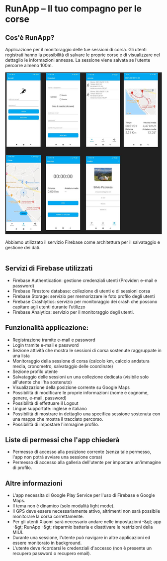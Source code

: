 # RunApp – Il tuo compagno per le corse
## Cos'è RunApp?

Applicazione per il monitoraggio delle tue sessioni di corsa. Gli utenti registrati hanno la 
possibilità di salvare le proprie corse e di visualizzare nel dettaglio le informazioni annesse. 
La sessione viene salvata se l’utente percorre almeno 100m. 

![Poster 1](app/src/main/RunApp.jpg)

Abbiamo utilizzato il servizio Firebase come architettura per il salvataggio e gestione dei dati. <br/><br/>

## Servizi di Firebase utilizzati
- Firebase Authentication: gestione credenziali utenti (Provider: e-mail e password)
- Firebase Firestore database: collezione di utenti e di sessioni corsa 
- Firebase Storage: servizio per memorizzare le foto profilo degli utenti 
- Firebase Crashlytics: servizio per monitoraggio dei crash che possono capitare agli utenti durante l’utilizzo
- Firebase Analytics: servizio per il monitoraggio degli utenti. 

## Funzionalità applicazione:

- Registrazione tramite e-mail e password
- Login tramite e-mail e password
- Sezione attività che mostra le sessioni di corsa sostenute raggruppate in una lista
- Monitoraggio della sessione di corsa (calcolo km, calcolo andatura media, cronometro, salvataggio delle coordinate)
- Sezione profilo utente
- Salvataggio delle sessioni un una collezione dedicata (visibile solo all&#39;utente che l&#39;ha sostenuto)
- Visualizzazione della posizione corrente su Google Maps
- Possibilità di modificare le proprie informazioni (nome e cognome, genere, e-mail, password)
- Possibilità di effettuare il Logout
- Lingue supportate: inglese e italiano
- Possibilità di mostrare in dettaglio una specifica sessione sostenuta con una mappa che mostra il tracciato percorso.
- Possibilità di impostare l&#39;immagine profilo.

## Liste di permessi che l&#39;app chiederà

- Permesso di accesso alla posizione corrente (senza tale permesso, l&#39;app non potrà avviare una sessione corsa)
- Permesso di accesso alla galleria dell&#39;utente per impostare un&#39;immagine di profilo.

## Altre informazioni

- L&#39;app necessita di Google Play Service per l&#39;uso di Firebase e Google Maps.
- Il tema non è dinamico (solo modalità light mode).
- Il GPS deve essere necessariamente attivo, altrimenti non sarà possibile monitorare la corsa correttamente.
- Per gli utenti Xiaomi sarà necessario andare nelle impostazioni -\&gt; app -\&gt; RunApp -\&gt; risparmio batteria e disattivare le restrizioni della MIUI.
- Durante una sessione, l&#39;utente può navigare in altre applicazioni ed essere monitorato in background.
- L&#39;utente deve ricordarsi le credenziali d&#39;accesso (non è presente un recupero password o recupero email).




